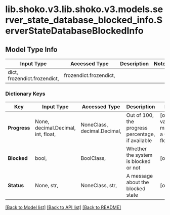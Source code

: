 # lib.shoko.v3.lib.shoko.v3.models.server_state_database_blocked_info.ServerStateDatabaseBlockedInfo

## Model Type Info
Input Type | Accessed Type | Description | Notes
------------ | ------------- | ------------- | -------------
dict, frozendict.frozendict,  | frozendict.frozendict,  |  | 

### Dictionary Keys
Key | Input Type | Accessed Type | Description | Notes
------------ | ------------- | ------------- | ------------- | -------------
**Progress** | None, decimal.Decimal, int, float,  | NoneClass, decimal.Decimal,  | Out of 100, the progress percentage, if available | [optional] value must be a 64 bit float
**Blocked** | bool,  | BoolClass,  | Whether the system is blocked or not | [optional] 
**Status** | None, str,  | NoneClass, str,  | A message about the blocked state | [optional] 

[[Back to Model list]](../../README.md#documentation-for-models) [[Back to API list]](../../README.md#documentation-for-api-endpoints) [[Back to README]](../../README.md)

